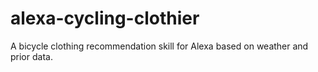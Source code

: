# alexa-cycling-clothier
A bicycle clothing recommendation skill for Alexa based on weather and prior data.
